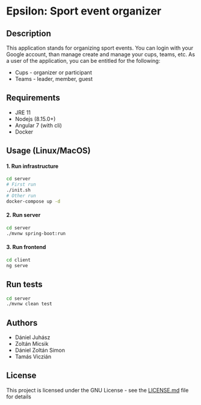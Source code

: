 # Epsilon: Sport event organizer

## Description
This application stands for organizing sport events. You can login with your Google account, than manage create and manage your cups, teams, etc. As a user of the application, you can be entitled for the following:
- Cups - organizer or participant
- Teams - leader, member, guest

## Requirements
- JRE 11
- Nodejs (8.15.0+)
- Angular 7 (with cli)
- Docker

## Usage (Linux/MacOS)
#### 1. Run infrastructure
```bash
cd server
# First run
./init.sh
# Other run
docker-compose up -d
```
#### 2. Run server
```bash
cd server
./mvnw spring-boot:run
```
#### 3. Run frontend
```bash
cd client
ng serve
```

## Run tests
```bash
cd server
./mvnw clean test
```
## Authors
- Dániel Juhász
- Zoltán Micsik
- Dániel Zoltán Simon
- Tamás Viczián

## License
This project is licensed under the GNU License - see the [LICENSE.md](./LICENSE.md) file for details

